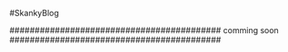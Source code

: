 #SkankyBlog

##########################################
    comming soon
##########################################

